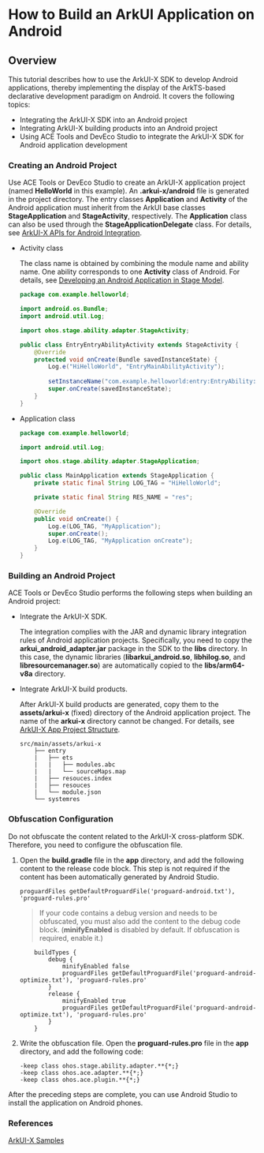 # How to Build an ArkUI Application on Android

## Overview

This tutorial describes how to use the ArkUI-X SDK to develop Android applications, thereby implementing the display of the ArkTS-based declarative development paradigm on Android. It covers the following topics:

* Integrating the ArkUI-X SDK into an Android project
* Integrating ArkUI-X building products into an Android project
* Using ACE Tools and DevEco Studio to integrate the ArkUI-X SDK for Android application development

### Creating an Android Project
Use ACE Tools or DevEco Studio to create an ArkUI-X application project (named **HelloWorld** in this example). An **.arkui-x/android** file is generated in the project directory. The entry classes **Application** and **Activity** of the Android application must inherit from the ArkUI base classes **StageApplication** and **StageActivity**, respectively. The **Application** class can also be used through the **StageApplicationDelegate** class. For details, see [ArkUI-X APIs for Android Integration](../reference/arkui-for-android).
* Activity class

  The class name is obtained by combining the module name and ability name. One ability corresponds to one **Activity** class of Android. For details, see [Developing an Android Application in Stage Model](../quick-start/start-with-ability-on-android.md).
  
    ```java
    package com.example.helloworld;
  
    import android.os.Bundle;
    import android.util.Log;
  
    import ohos.stage.ability.adapter.StageActivity;
  
    public class EntryEntryAbilityActivity extends StageActivity {
        @Override
        protected void onCreate(Bundle savedInstanceState) {
            Log.e("HiHelloWorld", "EntryMainAbilityActivity");
            
            setInstanceName("com.example.helloworld:entry:EntryAbility:"); // Name of the directory (module instance name) for storing ArkUI-X build products in assets/js of the application project.
            super.onCreate(savedInstanceState);
        }
    }
    ```
* Application class
    ```java
    package com.example.helloworld;
    
    import android.util.Log;
    
    import ohos.stage.ability.adapter.StageApplication;
    
    public class MainApplication extends StageApplication {
        private static final String LOG_TAG = "HiHelloWorld";
    
        private static final String RES_NAME = "res";
    
        @Override
        public void onCreate() {
            Log.e(LOG_TAG, "MyApplication");
            super.onCreate();
            Log.e(LOG_TAG, "MyApplication onCreate");
        }
    }
    ```


### Building an Android Project
ACE Tools or DevEco Studio performs the following steps when building an Android project:

* Integrate the ArkUI-X SDK.

  The integration complies with the JAR and dynamic library integration rules of Android application projects. Specifically, you need to copy the **arkui_android_adapter.jar** package in the SDK to the **libs** directory. In this case, the dynamic libraries (**libarkui_android.so**, **libhilog.so**, and **libresourcemanager.so**) are automatically copied to the **libs/arm64-v8a** directory.
  
* Integrate ArkUI-X build products.

  After ArkUI-X build products are generated, copy them to the **assets/arkui-x** (fixed) directory of the Android application project. The name of the **arkui-x** directory cannot be changed. For details, see [ArkUI-X App Project Structure](../quick-start/package-structure-guide.md).
      

    ```
    src/main/assets/arkui-x
        ├── entry
        |   ├── ets
        |   |   ├── modules.abc
        |   |   └── sourceMaps.map
        |   ├── resouces.index
        |   ├── resouces
        |   └── module.json
        └── systemres
    ```


### Obfuscation Configuration

Do not obfuscate the content related to the ArkUI-X cross-platform SDK. Therefore, you need to configure the obfuscation file.

1. Open the **build.gradle** file in the **app** directory, and add the following content to the release code block. This step is not required if the content has been automatically generated by Android Studio.

     ```
     proguardFiles getDefaultProguardFile('proguard-android.txt'), 'proguard-rules.pro'
     ```

     > If your code contains a debug version and needs to be obfuscated, you must also add the content to the debug code block. (**minifyEnabled** is disabled by default. If obfuscation is required, enable it.)

     ```
         buildTypes {
             debug {
                 minifyEnabled false
                 proguardFiles getDefaultProguardFile('proguard-android-optimize.txt'), 'proguard-rules.pro'
             }
             release {
                 minifyEnabled true
                 proguardFiles getDefaultProguardFile('proguard-android-optimize.txt'), 'proguard-rules.pro'
             }
         }
     ```

2. Write the obfuscation file. Open the **proguard-rules.pro** file in the **app** directory, and add the following code:

     ```
     -keep class ohos.stage.ability.adapter.**{*;}
     -keep class ohos.ace.adapter.**{*;}
     -keep class ohos.ace.plugin.**{*;}
     ```

After the preceding steps are complete, you can use Android Studio to install the application on Android phones.

### References

[ArkUI-X Samples](https://gitcode.com/arkui-x/samples)

